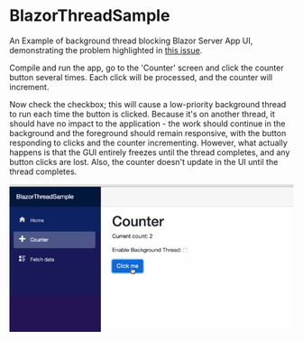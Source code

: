 # BlazorThreadSample
An Example of background thread blocking Blazor Server App UI, demonstrating 
the problem highlighted in [this issue](https://github.com/dotnet/aspnetcore/issues/21171).

Compile and run the app, go to the 'Counter' screen and click the counter button several times. 
Each click will be processed, and the counter will increment.

Now check the checkbox; this will cause a low-priority background thread to run each time the button
is clicked. Because it's on another thread, it should have no impact to the application - the work
should continue in the background and the foreground should remain responsive, with the button
responding to clicks and the counter incrementing. However, what actually happens is that the GUI
entirely freezes until the thread completes, and any button clicks are lost. Also, the counter doesn't
update in the UI until the thread completes.

![alt text](https://github.com/Webreaper/BlazorThreadSample/blob/master/BlazorThreadSample.gif "Application in use")
